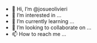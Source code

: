 - 👋 Hi, I’m @josueolivieri
- 👀 I’m interested in ...
- 🌱 I’m currently learning ...
- 💞️ I’m looking to collaborate on ...
- 📫 How to reach me ...

<!---
josueolivieri/josueolivieri is a ✨ special ✨ repository because its `README.md` (this file) appears on your GitHub profile.
You can click the Preview link to take a look at your changes.
--->
